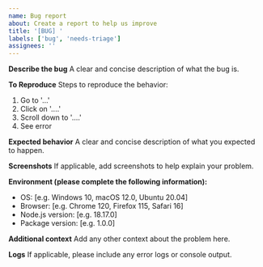 ```yaml
---
name: Bug report
about: Create a report to help us improve
title: '[BUG] '
labels: ['bug', 'needs-triage']
assignees: ''
---
```


**Describe the bug**
A clear and concise description of what the bug is.

**To Reproduce**
Steps to reproduce the behavior:
1. Go to '...'
2. Click on '....'
3. Scroll down to '....'
4. See error

**Expected behavior**
A clear and concise description of what you expected to happen.

**Screenshots**
If applicable, add screenshots to help explain your problem.

**Environment (please complete the following information):**
 - OS: [e.g. Windows 10, macOS 12.0, Ubuntu 20.04]
 - Browser: [e.g. Chrome 120, Firefox 115, Safari 16]
 - Node.js version: [e.g. 18.17.0]
 - Package version: [e.g. 1.0.0]

**Additional context**
Add any other context about the problem here.

**Logs**
If applicable, please include any error logs or console output.
